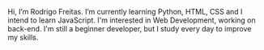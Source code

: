 Hi, I’m Rodrigo Freitas.
I’m currently learning Python, HTML, CSS and I intend to learn JavaScript.
I'm interested in Web Development, working on back-end.
I'm still a beginner developer, but I study every day to improve my skills.

<!---
rodrigosousa28/rodrigosousa28 is a ✨ special ✨ repository because its `README.md` (this file) appears on your GitHub profile.
You can click the Preview link to take a look at your changes.
--->
